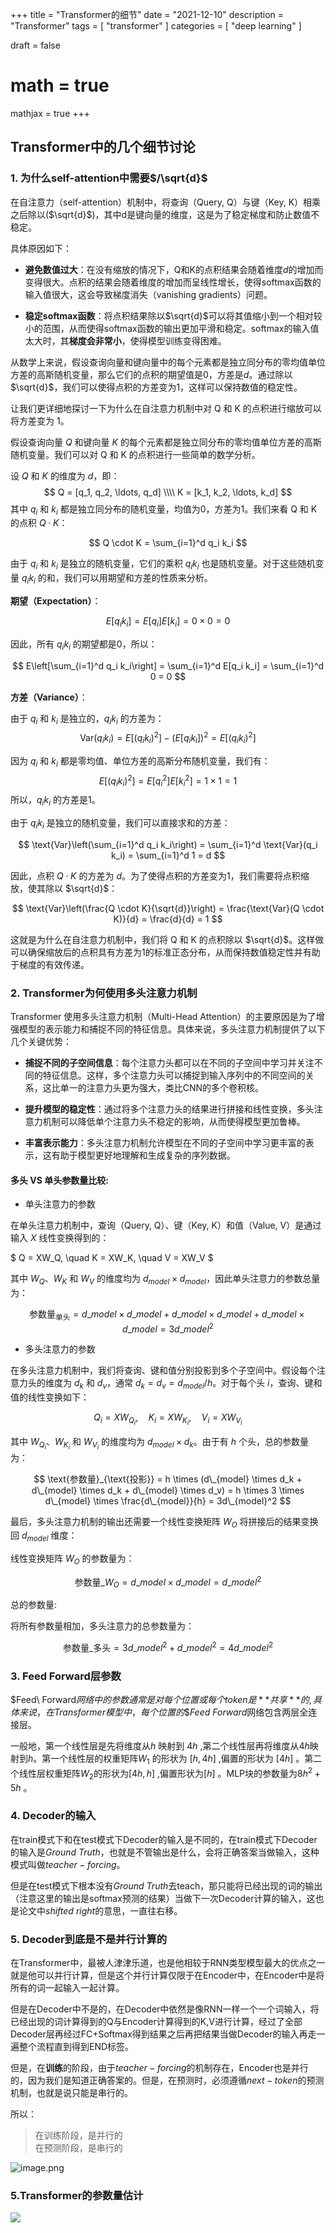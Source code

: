 +++
title = "Transformer的细节"
date = "2021-12-10"
description = "Transformer"
tags = [
  "transformer"
]
categories = [
  "deep learning"
]

draft = false
# math = true
mathjax = true
+++

## Transformer中的几个细节讨论

### 1. 为什么self-attention中需要$/\sqrt{d}$

在自注意力（self-attention）机制中，将查询（Query, Q）与键（Key, K）相乘之后除以($\sqrt{d}$)，其中d是键向量的维度，这是为了稳定梯度和防止数值不稳定。

具体原因如下：

- **避免数值过大**：在没有缩放的情况下，Q和K的点积结果会随着维度$d$的增加而变得很大。点积的结果会随着维度的增加而呈线性增长，使得softmax函数的输入值很大，这会导致梯度消失（vanishing gradients）问题。

- **稳定softmax函数**：将点积结果除以$\sqrt{d}$可以将其值缩小到一个相对较小的范围，从而使得softmax函数的输出更加平滑和稳定。softmax的输入值太大时，其**梯度会非常小**，使得模型训练变得困难。

从数学上来说，假设查询向量和键向量中的每个元素都是独立同分布的零均值单位方差的高斯随机变量，那么它们的点积的期望值是0，方差是$d$。通过除以$\sqrt{d}$，我们可以使得点积的方差变为1，这样可以保持数值的稳定性。

让我们更详细地探讨一下为什么在自注意力机制中对 Q 和 K 的点积进行缩放可以将方差变为 1。

假设查询向量 $Q$ 和键向量 $K$ 的每个元素都是独立同分布的零均值单位方差的高斯随机变量。我们可以对 Q 和 K 的点积进行一些简单的数学分析。

设 $Q$ 和 $K$ 的维度为 $d$，即：
$$
 Q = [q_1, q_2, \ldots, q_d] \\\\
 K = [k_1, k_2, \ldots, k_d]
$$
其中 $q_i$ 和 $k_i$ 都是独立同分布的随机变量，均值为0，方差为1。我们来看 Q 和 K 的点积 $Q \cdot K$：

$$
 Q \cdot K = \sum_{i=1}^d q_i k_i 
$$

由于 $q_i$ 和 $k_i$ 是独立的随机变量，它们的乘积 $q_i k_i$ 也是随机变量。对于这些随机变量 $q_i k_i$ 的和，我们可以用期望和方差的性质来分析。

**期望（Expectation）**：

$$
 E[q_i k_i] = E[q_i] E[k_i] = 0 \times 0 = 0 
$$

因此，所有 $q_i k_i$ 的期望都是0，所以：

$$
 E\left[\sum_{i=1}^d q_i k_i\right] = \sum_{i=1}^d E[q_i k_i] = \sum_{i=1}^d 0 = 0 
$$

**方差（Variance）**：

由于 $q_i$ 和 $k_i$ 是独立的，$q_i k_i$ 的方差为：
$$
 \text{Var}(q_i k_i) = E[(q_i k_i)^2] - (E[q_i k_i])^2 = E[(q_i k_i)^2] 
$$

因为 $q_i$ 和 $k_i$ 都是零均值、单位方差的高斯分布随机变量，我们有：
$$
 E[(q_i k_i)^2] = E[q_i^2] E[k_i^2] = 1 \times 1 = 1 
$$
所以，$q_i k_i$ 的方差是1。

由于 $q_i k_i$ 是独立的随机变量，我们可以直接求和的方差：

$$
 \text{Var}\left(\sum_{i=1}^d q_i k_i\right) = \sum_{i=1}^d \text{Var}(q_i k_i) = \sum_{i=1}^d 1 = d 
$$

因此，点积 $Q \cdot K$ 的方差为 $d$。为了使得点积的方差变为1，我们需要将点积缩放，使其除以 $\sqrt{d}$：

$$
 \text{Var}\left(\frac{Q \cdot K}{\sqrt{d}}\right) = \frac{\text{Var}(Q \cdot K)}{d} = \frac{d}{d} = 1 
$$

这就是为什么在自注意力机制中，我们将 Q 和 K 的点积除以 $\sqrt{d}$。这样做可以确保缩放后的点积具有方差为1的标准正态分布，从而保持数值稳定性并有助于梯度的有效传递。



### 2. Transformer为何使用多头注意力机制

Transformer 使用多头注意力机制（Multi-Head Attention）的主要原因是为了增强模型的表示能力和捕捉不同的特征信息。具体来说，多头注意力机制提供了以下几个关键优势：

- **捕捉不同的子空间信息**：每个注意力头都可以在不同的子空间中学习并关注不同的特征信息。这样，多个注意力头可以捕捉到输入序列中的不同空间的关系，这比单一的注意力头更为强大，类比CNN的多个卷积核。

- **提升模型的稳定性**：通过将多个注意力头的结果进行拼接和线性变换，多头注意力机制可以降低单个注意力头不稳定的影响，从而使得模型更加鲁棒。

- **丰富表示能力**：多头注意力机制允许模型在不同的子空间中学习更丰富的表示，这有助于模型更好地理解和生成复杂的序列数据。

#### **多头 VS 单头**参数量比较:

- 单头注意力的参数

在单头注意力机制中，查询（Query, Q）、键（Key, K）和值（Value, V）是通过输入 $X$ 线性变换得到的：

$ Q = XW_Q, \quad K = XW_K, \quad V = XW_V $

其中 $W_Q$、$W_K$ 和 $W_V$ 的维度均为 $d_{model} \times d_{model}$，因此单头注意力的参数总量为：

$$
\text{参数量}_\text{单头}=d\_{model}\times d\_{model}+d\_{model}\times d\_{model}+d\_{model}\times d\_{model}=3d\_{model}^2
$$

- 多头注意力的参数

在多头注意力机制中，我们将查询、键和值分别投影到多个子空间中。假设每个注意力头的维度为 $d_k$ 和 $d_v$，通常 $d_k = d_v = d_{model} / h$。对于每个头 $i$，查询、键和值的线性变换如下：

 
$$ Q_i = XW_{Q_i}, \quad K_i = XW_{K_i}, \quad V_i = XW_{V_i} $$


其中 $W_{Q_i}$、$W_{K_i}$ 和 $W_{V_i}$ 的维度均为 $d_{model} \times d_k$。由于有 $h$ 个头，总的参数量为：

$$ 
\text{参数量}_{\text{投影}} = h \times (d\_{model} \times d_k + d\_{model} \times d_k + d\_{model} \times d_v) = h \times 3 \times d\_{model} \times \frac{d\_{model}}{h} = 3d\_{model}^2
$$

最后，多头注意力机制的输出还需要一个线性变换矩阵 $W_O$ 将拼接后的结果变换回 $d_{model}$ 维度：

线性变换矩阵 $W_O$ 的参数量为：

$$ 
\text{参数量}\_{W_O} = d\_{model} \times d\_{model} = d\_{model}^2
$$

总的参数量:

将所有参数量相加，多头注意力的总参数量为：

$$ 
\text{参数量}\_{\text{多头}} = 3d\_{model}^2 + d\_{model}^2 = 4d\_{model}^2
$$

### 3. Feed Forward层参数
\$Feed\ Forward$网络中的参数通常是对每个位置或每个token是**共享**的, 具体来说，在Transformer模型中，每个位置的\$Feed\ Forward$网络包含两层全连接层。

一般地，第一个线性层是先将维度从$h$ 映射到 $4h$ ,第二个线性层再将维度从4$h$映射到$h$。第一个线性层的权重矩阵$W_1$ 的形状为 $[h,4h]$ ,偏置的形状为 $[4h]$ 。第二个线性层权重矩阵$W_2$的形状为$[4h,h]$ ,偏置形状为$[h]$ 。MLP块的参数量为$8h^2+5h$ 。


### 4. Decoder的输入

在train模式下和在test模式下Decoder的输入是不同的，在train模式下Decoder的输入是$Ground\ Truth$，也就是不管输出是什么，会将正确答案当做输入，这种模式叫做$teacher-forcing$。

但是在test模式下根本没有$Ground\ Truth$去teach，那只能将已经出现的词的输出（注意这里的输出是softmax预测的结果）当做下一次Decoder计算的输入，这也是论文中$shifted\ right$的意思，一直往右移。


### 5. Decoder到底是不是并行计算的

在Transformer中，最被人津津乐道，也是他相较于RNN类型模型最大的优点之一就是他可以并行计算，但是这个并行计算仅限于在Encoder中，在Encoder中是将所有的词一起输入一起计算。

但是在Decoder中不是的，在Decoder中依然是像RNN一样一个一个词输入，将已经出现的词计算得到的Q与Encoder计算得到的K,V进行计算，经过了全部Decoder层再经过FC+Softmax得到结果之后再把结果当做Decoder的输入再走一遍整个流程直到得到END标签。

但是，在**训练**的阶段，由于$teacher-forcing$的机制存在，Encoder也是并行的，因为我们是知道正确答案的。但是，在预测时，必须遵循$next-token$的预测机制，也就是说只能是串行的。

所以：
> 在训练阶段，是并行的 \
> 在预测阶段，是串行的

![image.png](https://jalammar.github.io/images/t/transformer_decoding_2.gif)

### 5.Transformer的参数量估计

![](https://markdown-1258220306.cos.ap-shenzhen-fsi.myqcloud.com/img/tf1.png)